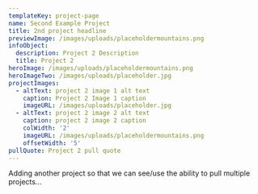 ```yaml
---
templateKey: project-page
name: Second Example Project
title: 2nd project headline
previewImage: /images/uploads/placeholdermountains.png
infoObject:
  description: Project 2 Description
  title: Project 2
heroImage: /images/uploads/placeholdermountains.png
heroImageTwo: /images/uploads/placeholder.jpg
projectImages:
  - altText: project 2 image 1 alt text
    caption: Project 2 Image 1 caption
    imageURL: /images/uploads/placeholder.jpg
  - altText: project 2 image 2 alt text
    caption: project 2 image 2 caption
    colWidth: '2'
    imageURL: /images/uploads/placeholdermountains.png
    offsetWidth: '5'
pullQuote: Project 2 pull quote
---
```

Adding another project so that we can see/use the ability to pull multiple projects...

